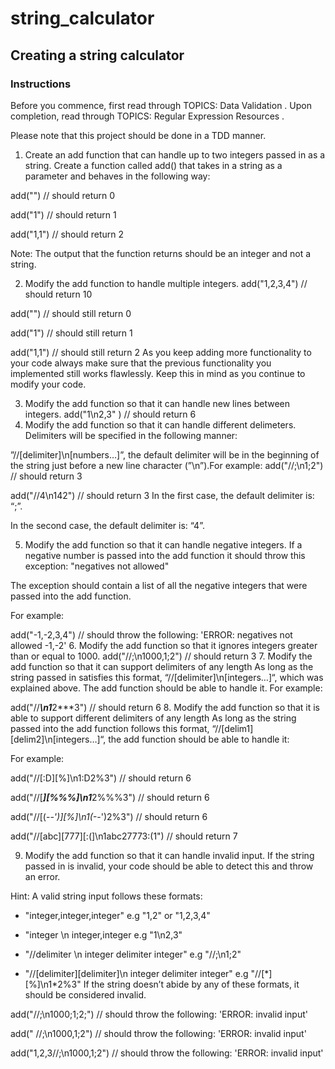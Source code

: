 # string_calculator
## Creating a string calculator

### Instructions

Before you commence, first read through TOPICS: Data Validation . Upon completion, read through TOPICS: Regular Expression Resources .

Please note that this project should be done in a TDD manner.

1. Create an add function that can handle up to two integers passed in as a string.
Create a function called add() that takes in a string as a parameter and behaves in the following way:

add("")
// should return 0

add("1")
// should return 1

add("1,1")
// should return 2

Note: The output that the function returns should be an integer and not a string.

2. Modify the add function to handle multiple integers.
add("1,2,3,4")
// should return 10

add("")
// should still return 0

add("1")
// should still return 1

add("1,1")
// should still return 2
As you keep adding more functionality to your code always make sure that the previous functionality you implemented still works flawlessly. Keep this in mind as you continue to modify your code.

3. Modify the add function so that it can handle new lines between integers.
add("1\n2,3" )
// should return 6
4. Modify the add function so that it can handle different delimeters.
Delimiters will be specified in the following manner:

”//[delimiter]\n[numbers…]”, the default delimiter will be in the beginning of the string just before a new line character (”\n”).For example:
add("//;\n1;2")
// should return 3

add("//4\n142")
// should return 3
In the first case, the default delimiter is: “;”.

In the second case, the default delimiter is: “4”.

5. Modify the add function so that it can handle negative integers.
If a negative number is passed into the add function it should throw this exception: "negatives not allowed"

The exception should contain a list of all the negative integers that were passed into the add function.

For example:

add("-1,-2,3,4")
// should throw the following:
    'ERROR: negatives not allowed -1,-2'
6. Modify the add function so that it ignores integers greater than or equal to 1000.
add("//;\n1000,1;2")
// should return 3
7. Modify the add function so that it can support delimiters of any length
As long as the string passed in satisfies this format, “//[delimiter]\n[integers…]“, which was explained above. The add function should be able to handle it. For example:

add("//***\n1***2***3")
// should return 6
8. Modify the add function so that it is able to support different delimiters of any length
As long as the string passed into the add function follows this format, “//[delim1][delim2]\n[integers…]“, the add function should be able to handle it:

For example:

add("//[:D][%]\n1:D2%3")
// should return 6

add("//[***][%%%]\n1***2%%%3")
// should return 6

add("//[(-_-')][%]\n1(-_-')2%3")
// should return 6

add("//[abc][777][:(]\n1abc27773:(1")
// should return 7

9. Modify the add function so that it can handle invalid input.
If the string passed in is invalid, your code should be able to detect this and throw an error.

Hint: A valid string input follows these formats:

- "integer,integer,integer" e.g "1,2" or "1,2,3,4"

- "integer \n integer,integer e.g "1\n2,3"

- "//delimiter \n integer delimiter integer" e.g "//;\n1;2"

- "//[delimiter][delimiter]\n integer delimiter integer" e.g "//[\*][%]\n1\*2%3"
If the string doesn’t abide by any of these formats, it should be considered invalid.

add("//;\n1000;1;2;")
// should throw the following:
    'ERROR: invalid input'

add("   //;\n1000,1;2")
// should throw the following:
    'ERROR: invalid input'

add("1,2,3//;\n1000,1;2")
// should throw the following:
    'ERROR: invalid input'

